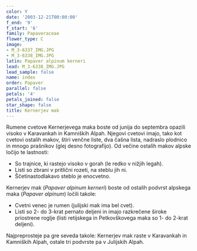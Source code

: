 ```yaml
---
color: Y
date: '2003-12-21T00:00:00'
f_end: '9'
f_start: '6'
family: Papaveraceae
flower_type: C
image:
- M_3-6337_IMG.JPG
- M_3-6338_IMG.JPG
latin: Papaver alpinum kerneri
lead: M_3-6338_IMG.JPG
lead_sample: false
name: index
order: Papaver
parallel: false
petals: '4'
petals_joined: false
star_shape: false
title: Kernerjev mak
---
```

Rumene cvetove Kernerjevega maka boste od junija do septembra opazili visoko v Karavankah in Kamniških Alpah. Njegovi cvetovi imajo, tako kot cvetovi ostalih makov, štiri venčne liste, dva čašna lista, nadraslo plodnico in mnogo prašnikov (glej desno fotografijo). Od večine ostalih makov alpske ločijo te lastnosti:

-   So trajnice, ki rastejo visoko v gorah (le redko v nižjih legah).
-   Listi so zbrani v pritlični rozeti, na steblu jih ni.
-   Ščetinastodlakavo steblo je enocvetno.

Kernerjev mak (*Papaver alpinum kerneri*) boste od ostalih podvrst alpskega maka (*Papaver alpinum*) ločili takole:

-   Cvetni venec je rumen (julijski mak ima bel cvet).
-   Listi so 2- do 3-krat pernato deljeni in imajo razkrečene široke priostrene roglje (listi retijskega in Petkovškovega maka so 1- do 2-krat deljeni).

Najpreprosteje pa gre seveda takole: Kernerjev mak raste v Karavankah in Kamniških Alpah, ostale tri podvrste pa v Julijskih Alpah.
